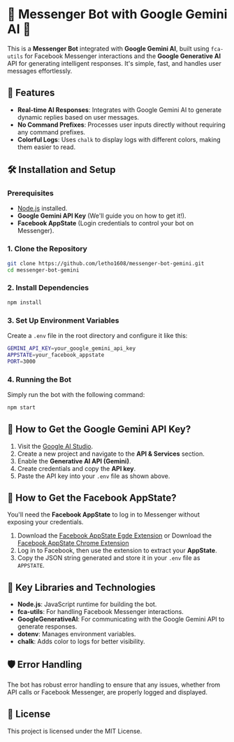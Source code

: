 # 🌟 Messenger Bot with Google Gemini AI 🌟

This is a **Messenger Bot** integrated with **Google Gemini AI**, built using `fca-utils` for Facebook Messenger interactions and the **Google Generative AI** API for generating intelligent responses. It's simple, fast, and handles user messages effortlessly.

## 🚀 Features
- **Real-time AI Responses**: Integrates with Google Gemini AI to generate dynamic replies based on user messages.
- **No Command Prefixes**: Processes user inputs directly without requiring any command prefixes.
- **Colorful Logs**: Uses `chalk` to display logs with different colors, making them easier to read.

## 🛠️ Installation and Setup

### Prerequisites

- [Node.js](https://nodejs.org/) installed.
- **Google Gemini API Key** (We'll guide you on how to get it!).
- **Facebook AppState** (Login credentials to control your bot on Messenger).

### 1. Clone the Repository

```bash
git clone https://github.com/letho1608/messenger-bot-gemini.git
cd messenger-bot-gemini
```

### 2. Install Dependencies

```bash
npm install
```

### 3. Set Up Environment Variables

Create a `.env` file in the root directory and configure it like this:

```bash
GEMINI_API_KEY=your_google_gemini_api_key
APPSTATE=your_facebook_appstate
PORT=3000
```

### 4. Running the Bot

Simply run the bot with the following command:

```bash
npm start
```

## 🧩 How to Get the **Google Gemini API Key**?

1. Visit the [Google AI Studio]((https://aistudio.google.com/app/apikey?hl=vi)).
2. Create a new project and navigate to the **API & Services** section.
3. Enable the **Generative AI API (Gemini)**.
4. Create credentials and copy the **API key**.
5. Paste the API key into your `.env` file as shown above.

## 🔐 How to Get the **Facebook AppState**?

You'll need the **Facebook AppState** to log in to Messenger without exposing your credentials.

1. Download the [Facebook AppState Egde Extension]((https://microsoftedge.microsoft.com/addons/detail/c3c-ufc-utility/ghipjppkbhlomcadpjldhhcoolhpgngm)) 
or  Download the [Facebook AppState Chrome Extension]((https://chromewebstore.google.com/detail/c3c-ufc-utility/ekgmbjnloldgikngiachemodebfpkgdp)) 
3. Log in to Facebook, then use the extension to extract your **AppState**.
4. Copy the JSON string generated and store it in your `.env` file as `APPSTATE`.

## 📝 Key Libraries and Technologies

- **Node.js**: JavaScript runtime for building the bot.
- **fca-utils**: For handling Facebook Messenger interactions.
- **GoogleGenerativeAI**: For communicating with the Google Gemini API to generate responses.
- **dotenv**: Manages environment variables.
- **chalk**: Adds color to logs for better visibility.

## 🛡️ Error Handling

The bot has robust error handling to ensure that any issues, whether from API calls or Facebook Messenger, are properly logged and displayed.

## 📜 License

This project is licensed under the MIT License.


